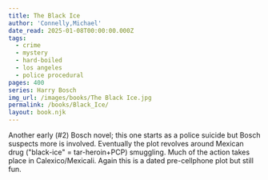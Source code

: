 ```yaml
---
title: The Black Ice
author: 'Connelly,Michael'
date_read: 2025-01-08T00:00:00.000Z
tags:
  - crime
  - mystery
  - hard-boiled
  - los angeles
  - police procedural
pages: 400
series: Harry Bosch
img_url: /images/books/The Black Ice.jpg
permalink: /books/Black_Ice/
layout: book.njk
---
```

Another early (#2) Bosch novel; this one starts as a police suicide but Bosch suspects more is involved.  Eventually the plot revolves around
Mexican drug ("black-ice" = tar-heroin+PCP) smuggling.  Much of the action takes place in Calexico/Mexicali.  Again this is a dated pre-cellphone
plot but still fun.
